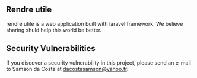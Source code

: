## Rendre utile

rendre utile is a web application built with laravel framework. We believe sharing shuld help this world be better.

## Security Vulnerabilities

If you discover a security vulnerability in this project, please send an e-mail to Samson da Costa at dacostasamson@yahoo.fr.

